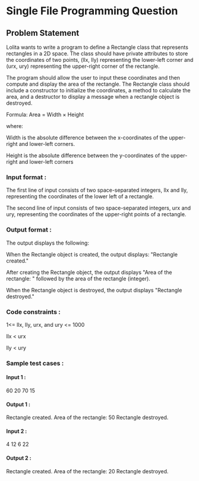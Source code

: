 # Single File Programming Question

## Problem Statement

Lolita wants to write a program to define a Rectangle class that represents rectangles in a 2D space. The class should have private attributes to store the coordinates of two points, (llx, lly) representing the lower-left corner and (urx, ury) representing the upper-right corner of the rectangle.

The program should allow the user to input these coordinates and then compute and display the area of the rectangle. The Rectangle class should include a constructor to initialize the coordinates, a method to calculate the area, and a destructor to display a message when a rectangle object is destroyed.

Formula: Area = Width × Height

where:

Width is the absolute difference between the x-coordinates of the upper-right and lower-left corners.

Height is the absolute difference between the y-coordinates of the upper-right and lower-left corners

### Input format :

The first line of input consists of two space-separated integers, llx and lly, representing the coordinates of the lower left of a rectangle.

The second line of input consists of two space-separated integers, urx and ury, representing the coordinates of the upper-right points of a rectangle.

### Output format :

The output displays the following:

When the Rectangle object is created, the output displays: "Rectangle created."

After creating the Rectangle object, the output displays "Area of the rectangle: " followed by the area of the rectangle (integer).

When the Rectangle object is destroyed, the output displays "Rectangle destroyed."

### Code constraints :

1\<= llx, lly, urx, and ury \<= 1000

llx < urx

lly < ury

### Sample test cases :

#### Input 1 :

60 20
70 15

#### Output 1 :

Rectangle created.
Area of the rectangle: 50
Rectangle destroyed.

#### Input 2 :

4 12
6 22

#### Output 2 :

Rectangle created.
Area of the rectangle: 20
Rectangle destroyed.
